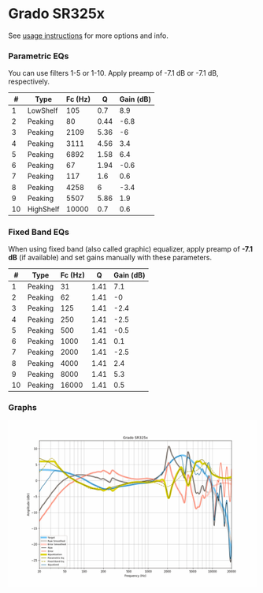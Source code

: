 # Grado SR325x
See [usage instructions](https://github.com/jaakkopasanen/AutoEq#usage) for more options and info.

### Parametric EQs
You can use filters 1-5 or 1-10. Apply preamp of -7.1 dB or -7.1 dB, respectively.

|   # | Type      |   Fc (Hz) |    Q |   Gain (dB) |
|-----|-----------|-----------|------|-------------|
|   1 | LowShelf  |       105 | 0.7  |         8.9 |
|   2 | Peaking   |        80 | 0.44 |        -6.8 |
|   3 | Peaking   |      2109 | 5.36 |        -6   |
|   4 | Peaking   |      3111 | 4.56 |         3.4 |
|   5 | Peaking   |      6892 | 1.58 |         6.4 |
|   6 | Peaking   |        67 | 1.94 |        -0.6 |
|   7 | Peaking   |       117 | 1.6  |         0.6 |
|   8 | Peaking   |      4258 | 6    |        -3.4 |
|   9 | Peaking   |      5507 | 5.86 |         1.9 |
|  10 | HighShelf |     10000 | 0.7  |         0.6 |

### Fixed Band EQs
When using fixed band (also called graphic) equalizer, apply preamp of **-7.1 dB** (if available) and set gains manually with these parameters.

|   # | Type    |   Fc (Hz) |    Q |   Gain (dB) |
|-----|---------|-----------|------|-------------|
|   1 | Peaking |        31 | 1.41 |         7.1 |
|   2 | Peaking |        62 | 1.41 |        -0   |
|   3 | Peaking |       125 | 1.41 |        -2.4 |
|   4 | Peaking |       250 | 1.41 |        -2.5 |
|   5 | Peaking |       500 | 1.41 |        -0.5 |
|   6 | Peaking |      1000 | 1.41 |         0.1 |
|   7 | Peaking |      2000 | 1.41 |        -2.5 |
|   8 | Peaking |      4000 | 1.41 |         2.4 |
|   9 | Peaking |      8000 | 1.41 |         5.3 |
|  10 | Peaking |     16000 | 1.41 |         0.5 |

### Graphs
![](./Grado%20SR325x.png)
